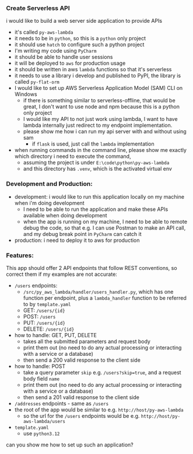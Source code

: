 ### Create Serverless API
i would like to build a web server side application to provide APIs
* it's called `py-aws-lambda`
* it needs to be in `python`, so this is a `python` only project
* it should use `hatch` to configure such a python project
* I'm writing my code using `PyCharm`
* it should be able to handle user sessions
* it will be deployed to `aws` for production usage
* it should be written in aws `lambda` functions so that it's serverless
* it needs to use a library i develop and published to PyPI, the library is called `py-flat-orm`
* I would like to set up AWS Serverless Application Model (SAM) CLI on Windows
  * if there is something similar to serverless-offline, that would be great, I don't want to use node and npm because this is a python only project
  * I would like my API to not just work using lambda, I want to have lambda internally just redirect to my endpoint implementation. 
  * please show me how i can run my api server with and without using sam
    * if `flask` is used, just call the `lambda` implementation
* when running commands in the command line, please show me exactly which directory i need to execute the command, 
  * assuming the project is under `E:\code\python\py-aws-lambda`
  * and this directory has `.venv`, which is the activated virtual env

### Development and Production:
* development: i would like to run this application locally on my machine when i'm doing development
  * I need to be able to run the application and make these APIs available when doing development
  * when the app is running on my machine, I need to be able to remote debug the code, so that e.g. I can use Postman to make an API call, and my debug break point in `PyCharm` can catch it
* production: i need to deploy it to aws for production

### Features:
This app should offer 2 API endpoints that follow REST conventions, so correct them if my examples are not accurate:
* `/users` endpoints: 
  * `/src/py_aws_lambda/handler/users_handler.py`, which has one function per endpoint, plus a `lambda_handler` function to be referred to by `template.yaml`
  * GET: `/users/{id}`
  * POST: `/users`
  * PUT: `/users/{id}`
  * DELETE: `/users/{id}`
* how to handle: GET, PUT, DELETE
  * takes all the submitted parameters and request body
  * print them out (no need to do any actual processing or interacting with a service or a database) 
  * then send a 200 valid response to the client side
* how to handle: POST
  * take a query parameter `skip` e.g. `/users?skip=true`, and a request body field `name`
  * print them out (no need to do any actual processing or interacting with a service or a database) 
  * then send a 201 valid response to the client side
* `/addresses` endpoints - same as `/users`
* the root of the app would be similar to e.g. `http://host/py-aws-lambda`
  * so the url for the `/users` endpoints would be e.g. `http://host/py-aws-lambda/users`
* `template.yaml`
  * use `python3.12`

can you show me how to set up such an application?
